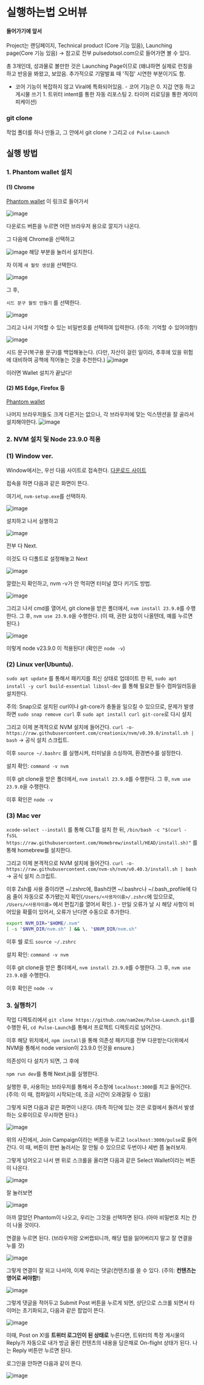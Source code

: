 # 실행하는법 오버뷰 

#### 들어가기에 앞서
Project는 랜딩페이지, Technical product (Core 기능 있음), Launching page(Core 기능 있음)  -> 참고로 전부 pulsedotsol.com으로 들어가면 볼 수 있다. 

총 3개인데, 성과물로 볼만한 것은 Launching Page이므로 (왜냐하면 실제로 런칭을 하고 반응을 봐왔고, 보았음. 추가적으로 기말발표 때 '직접' 시연한 부분이기도 함.  
+ 코어 기능이 복잡하지 않고 Viral에 특화되어있음. - 코어 기능은 0. 지갑 연동 하고 게시물 쓰기 1. 트위터 intent를 통한 자동 리포스팅 2. 타이머 리로딩을 통한 게이미피케이션) 


### git clone
작업 폴더를 하나 만들고, 
그 안에서 git clone `?`
그리고 `cd Pulse-Launch`

## 실행 방법

### 1. Phantom wallet 설치 

#### (1) Chrome 
[Phantom wallet](https://phantom.com/) 이 링크로 들어가서 

![image](https://github.com/user-attachments/assets/5a439ef7-a8e5-447c-a6ff-8a51f63e0d84)

다운로드 버튼을 누르면 어떤 브라우저 용으로 깔지가 나온다. 

그 다음에  Chrome을 선택하고 

![image](https://github.com/user-attachments/assets/64be178d-97b6-4dee-9aa5-3300f80033e9)
해당 부분을 눌러서 설치한다. 

자 이제 `새 월릿 생성`을 선택한다. 

![image](https://github.com/user-attachments/assets/29b2ed99-a159-40c5-b7b9-a670a9a4b324)

그 후,

`시드 문구 월릿 만들기` 를 선택한다. 

![image](https://github.com/user-attachments/assets/cf8bc849-b6f2-4974-8fdd-373ad02511bb)

그리고 나서 기억할 수 있는 비밀번호를 선택하여 입력한다. (주의: 기억할 수 있어야함!)

![image](https://github.com/user-attachments/assets/bc4c5d63-cc96-4857-811f-c84f8332b3c6)

시드 문구(복구용 문구)를 백업해놓는다. (다만, 자산이 걸린 일이라, 추후에 있을 위험에 대비하여 공책에 적어놓는 것을 추천한다.) 
![image](https://github.com/user-attachments/assets/a20bf42e-3c47-4327-afe5-eb5ef7552aa2)

이러면 Wallet 설치가 끝났다! 

#### (2) MS Edge, Firefox 등 
[Phantom wallet](https://phantom.com/) 

나머지 브라우저들도 크게 다른거는 없으나, 각 브라우저에 맞는 익스텐션을 잘 골라서 설치해야한다.
![image](https://github.com/user-attachments/assets/42306fb8-4804-4c66-ac42-c59989ac08e7)


### 2. NVM 설치 및 Node 23.9.0 적용 

### (1) Window ver.

Window에서는, 우선 다음 사이트로 접속한다. 
[다운로드 사이트](https://github.com/coreybutler/nvm-windows/releases)

접속을 하면 다음과 같은 화면이 뜬다. 

여기서, `nvm-setup.exe`를 선택하자. 

![image](https://github.com/user-attachments/assets/f91a4115-5c69-42b1-acfc-8cf303ea2ad0)

설치하고 나서 실행하고 

![image](https://github.com/user-attachments/assets/8c954589-e913-49aa-a3c5-bc61ffba3326)

전부 다 Next. 

이것도 다 디폴트로 설정해놓고 Next

![image](https://github.com/user-attachments/assets/4e2334b2-10bb-4063-acd8-f53b8fb2441b)

깔렸는지 확인하고, nvm -v가 안 먹히면 터미널 껐다 키기도 방법.

![image](https://github.com/user-attachments/assets/4e9f5a9c-2e8c-4d28-885e-cf62b091823c)

그리고 나서 cmd를 열어서, git clone을 받은 폴더에서, 
`nvm install 23.9.0`를 수행한다. 
그 후, 
`nvm use 23.9.0`을 수행한다. (이 때, 권한 요청이 나올텐데, 예를 누르면 된다.) 

![image](https://github.com/user-attachments/assets/511a0413-0fc6-43cc-9042-703ed2e86f2e)

이렇게 node v23.9.0 이 적용된다! (확인은 `node -v`)


### (2) Linux ver(Ubuntu).

`sudo apt update` 를 통해서 패키지를 최신 상태로 업데이트 한 뒤, 
`sudo apt install -y curl build-essential libssl-dev` 를 통해 필요한 필수 컴파일러등을 설치한다. 

주의: Snap으로 설치된 curl이나 git-core가 충돌을 일으킬 수 있으므로, 문제가 발생하면 `sudo snap remove curl` 후 `sudo apt install curl git-core`로 다시 설치

그리고 이제 본격적으로 NVM 설치에 들어간다. 
`curl -o- https://raw.githubusercontent.com/creationix/nvm/v0.39.0/install.sh | bash` -> 공식 설치 스크립트. 

이후
`source ~/.bashrc` 를 실행시켜, 터미널을 소싱하여, 환경변수를 설정한다.

설치 확인: `command -v nvm`

이후  git clone을 받은 폴더에서, 
`nvm install 23.9.0`를 수행한다. 
그 후, 
`nvm use 23.9.0`을 수행한다.

이후 확인은 `node -v`


### (3) Mac ver

`xcode-select --install` 를 통해 CLT를 설치 한 뒤, 
`/bin/bash -c "$(curl -fsSL https://raw.githubusercontent.com/Homebrew/install/HEAD/install.sh)"` 를 통해 homebrew를 설치한다. 

그리고 이제 본격적으로 NVM 설치에 들어간다. 
`curl -o- https://raw.githubusercontent.com/nvm-sh/nvm/v0.40.3/install.sh | bash` -> 공식 설치 스크립트. 

이후
Zsh를 사용 중이라면 ~/.zshrc에, Bash라면 ~/.bashrc나 ~/.bash_profile에 다음 줄이 자동으로 추가됐는지 확인(`/Users/<사용자이름>/.zshrc`에 있으므로, `/Users/<사용자이름>` 에서 편집기를 열어서 확인. ) - 만일 오류가 날 시 해당 사항이 비어있을 확률이 있어서, 오류가 난다면 수동으로 추가한다.

```bash
export NVM_DIR="$HOME/.nvm"
[ -s "$NVM_DIR/nvm.sh" ] && \. "$NVM_DIR/nvm.sh"
```
 
이후 쉘 로드 
`source ~/.zshrc`


설치 확인: `command -v nvm`

이후  git clone을 받은 폴더에서, 
`nvm install 23.9.0`를 수행한다. 
그 후, 
`nvm use 23.9.0`을 수행한다.

이후 확인은 `node -v`


### 3. 실행하기 

작업 디렉토리에서 
`git clone https://github.com/nam2ee/Pulse-Launch.git`를 수행한 뒤,
`cd Pulse-Launch`를 통해서 프로젝트 디렉토리로 넘어간다. 

이후 해당 위치에서, 
`npm install`을 통해 의존성 패키지를 전부 다운받는다(위에서 NVM을 통해서 node version이 23.9.0 인것을 ensure.) 

의존성이 다 설치가 되면, 그 후에 

`npm run dev`를 통해 Next.js를 실행한다.

실행한 후, 사용하는 브라우저를 통해서 주소창에 `localhost:3000`를 치고 들어간다. (주의: 이 때, 컴파일이 시작되는데, 조금 시간이 오래걸릴 수 있음) 

그렇게 되면 다음과 같은 화면이 나온다. (좌측 하단에 있는 것은 로컬에서 돌려서 발생하는 오류이므로 무시하면 된다.)

![image](https://github.com/user-attachments/assets/ffbdebd2-d94e-407c-b8a9-75e40f320501)

위의 사진에서, Join Campaign이라는 버튼을 누르고 `localhost:3000/pulse`로 들어간다. 이 때, 버튼이 한번 눌러서는 잘 안될 수 있으므로 두번이나 세번 쯤 눌러보자. 

그렇게 넘어오고 나서 맨 위로 스크롤을 올리면 다음과 같은 Select Wallet이라는 버튼이 나온다. 

![image](https://github.com/user-attachments/assets/7bfda515-8778-4afe-9245-e31cb7171e63)

잘 눌러보면 

![image](https://github.com/user-attachments/assets/6bf0faf7-893f-4328-92d4-b2505793980c)

아까 깔았던 Phantom이 나오고, 우리는 그것을 선택하면 된다. (아마 비밀번호 치는 칸이 나올 것이다.

연결을 누르면 된다. (브라우저랑 오버랩되니까, 해당 탭을 잃어버리지 말고 잘 연결을 누를 것) 

![image](https://github.com/user-attachments/assets/2353121b-59ff-4f9c-aae3-976b46479245)

그렇게 연결이 잘 되고 나서야, 이제 우리는 댓글(컨텐츠)를 쓸 수 있다. (주의: **컨텐츠는 영어로 써야함!**)

![image](https://github.com/user-attachments/assets/96639c14-0483-44c5-ad27-95cf9aab1052)

그렇게 댓글을 적어두고 Submit Post 버튼을 누르게 되면, 상단으로 스크롤 되면서 타이머는 초기화되고, 다음과 같은 팝업이 뜬다.

![image](https://github.com/user-attachments/assets/74d74eef-5e7f-4b0b-8db5-c04fd7ff001e)

이때, Post on X!를 **트위터 로그인이 된 상태로** 누른다면, 트위터의 특정 게시물의 Reply가 자동으로 내가 방금 올린 컨텐츠의 내용을 담은채로 On-flight 상태가 된다. 나는 Reply 버튼만 누르면 된다. 

로그인을 안하면 다음과 같이 뜬다.

![image](https://github.com/user-attachments/assets/514d63a3-535b-4238-9812-9eb69c336974)

